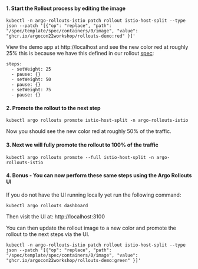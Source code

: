 #### 1. Start the Rollout process by editing the image
```
kubectl -n argo-rollouts-istio patch rollout istio-host-split --type json --patch '[{"op": "replace", "path": "/spec/template/spec/containers/0/image", "value": "ghcr.io/argocon22workshop/rollouts-demo:red" }]'
```

View the demo app at http://localhost and see the new color red at roughly 25% this is because we have this defined in our rollout
[spec](../../manifests/ArgoCD201-RolloutsDemoCanaryIstio/canary.yaml#L71):
```
steps:
  - setWeight: 25
  - pause: {}
  - setWeight: 50
  - pause: {}
  - setWeight: 75
  - pause: {}
```

#### 2. Promote the rollout to the next step
```
kubectl argo rollouts promote istio-host-split -n argo-rollouts-istio
```

Now you should see the new color red at roughly 50% of the traffic.

#### 3. Next we will fully promote the rollout to 100% of the traffic
```
kubectl argo rollouts promote --full istio-host-split -n argo-rollouts-istio
```

#### 4. Bonus - You can now perform these same steps using the Argo Rollouts UI

If you do not have the UI running locally yet run the following command:
```
kubectl argo rollouts dashboard
```

Then visit the UI at: http://localhost:3100

You can then update the rollout image to a new color and promote the rollout to the next steps via the UI.
```
kubectl -n argo-rollouts-istio patch rollout istio-host-split --type json --patch '[{"op": "replace", "path": "/spec/template/spec/containers/0/image", "value": "ghcr.io/argocon22workshop/rollouts-demo:green" }]'
```